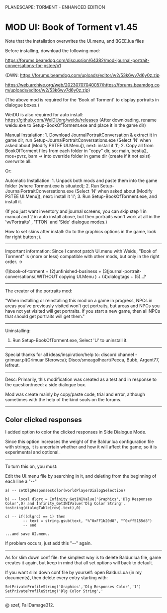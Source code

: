 PLANESCAPE: TORMENT - ENHANCED EDITION

MOD UI: Book of Torment v1.45
======================================

Note that the installation overwrites the UI.menu, and BGEE.lua files

Before installing, download the following mod:

https://forums.beamdog.com/discussion/64382/mod-journal-portrait-conversations-for-pstee/p1

(DWN: https://forums.beamdog.com/uploads/editor/w2/53k6wv7d6y0z.zip

https://web.archive.org/web/20230707040057/https://forums.beamdog.com/uploads/editor/w2/53k6wv7d6y0z.zip)

(The above mod is required for the 'Book of Torment' to display portraits in dialogue boxes.)

WeiDU is also required for auto install:
https://github.com/WeiDUorg/weidu/releases
(After downloading, rename weidu.exe to Setup-BookOfTorment.exe and place it in the game dir)

Manual Instalation:
    1. Download JournalPortraitConversation & extract it in game dir, run Setup-JournalPortraitConversations.exe (Select 'N' when asked about [Modify PSTEE UI.Menu]), next: install it 'I';
    2. Copy all from BookOfTorment files from each folder in "copy" dir, so: main, bestia2, mos+pvrz, bam -> into override folder in game dir (create if it not exist) overwrite all.

Or:

Automatic Installation:
    1. Unpack both mods and paste them into the game folder (where Torment.exe is situated);
    2. Run Setup-JournalPortraitConversations.exe (Select 'N' when asked about [Modify PSTEE UI.Menu]), next: install it 'I';
    3. Run Setup-BookOfTorment.exe, and install it.

(If you just want inventory and journal screens, you can skip step 1 in manual and 2 in auto install above, but then portraits won't work at all in the 'w/Portraits' , 'TTON' and 'Side' dialogue modes.)

How to set skins after install: Go to the graphics options in the game, look for right button ;).

---------------------------------------------------------------------------------------------------------------------------------
Important information: 
Since I cannot patch UI.menu with Weidu, "Book of Torment" is (more or less) compatible with other mods, but only in the right order. -> 

(1)book-of-torment + (2)unfinished-business + (3)journal-portrait-conversations( WITHOUT copying UI.Menu ) + (4)dialogtags + (5)...?

---

The creator of the portraits mod:

"When installing or reinstalling this mod on a game in progress, NPCs in areas you've previously visited won't get portraits, but areas and NPCs you have not yet visited will get portraits. If you start a new game, then all NPCs that should get portraits will get them."

----------------------------------------------------------------------------------------------------------------------------------
Uninstalling:
1. Run Setup-BookOfTorment.exe, Select 'U' to uninstall it.

----------------------------------------------------------------------------------------------------------------------------------
Special thanks for all ideas/inspiration/help to: 
discord channel - grimuar.pl(Grimuar Sferowca); Disco/smeagolheart/Pecca, Bubb, Argent77, lefreut.

----------------------------------------------------------------------------------------------------------------------------------
Desc:
Primarily, this modification was created as a test and in response to the question/need: a side dialogue box.

Mod was create mainly by copy/paste code, trial and error, although sometimes with the help of the kind souls on the forums.


-------------------------
Color clicked responses
-------------------------

I added option to color the clicked responses in Side Dialogue Mode.

Since this option increases the weight of the Baldur.lua configuration file with strings, it is uncertain whether and how it will affect the game;
so it is experimental and optional.

------------------------------------------------------
To turn this on, you must:

Edit the UI.menu file by searching in it, and deleting from the beginning of each line a "--"

    a) -- setDlgResponsesColor(worldPlayerDialogSelection)

    b) -- local dlgrc = Infinity_GetINIValue('Graphics','Dlg Responses Color',0) and Infinity_GetINIValue('Dlg Color String', tostring(dialogTable[row].text),0)

    c) -- if((dlgrc) == 1) then
			-- text = string.gsub(text, "%^0xFF1b20d8", "^0xff5155d8")
			-- end

    ...and save UI.menu.

If problem occurs, just add this "--" again.

------------------------------------------------------
As for slim down conf file: the simplest way is to delete Baldur.lua file, game creates it again, but keep in mind that all set options will back to default.

If you want slim down conf file by yourself: open Baldur.Lua (in my documents), then delete every entry starting with:

    SetPrivateProfileString('Graphics','Dlg Responses Color','1')
    SetPrivateProfileString('Dlg Color String','

---
@ szef, FallDamage312.

